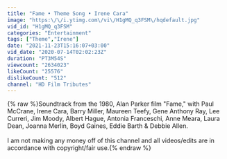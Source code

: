 ```yaml
---
title: "Fame • Theme Song • Irene Cara"
image: "https:\/\/i.ytimg.com\/vi\/H1gMQ_q3FSM\/hqdefault.jpg"
vid_id: "H1gMQ_q3FSM"
categories: "Entertainment"
tags: ["Theme","Irene"]
date: "2021-11-23T15:16:07+03:00"
vid_date: "2020-07-14T02:02:23Z"
duration: "PT3M54S"
viewcount: "2634023"
likeCount: "25576"
dislikeCount: "512"
channel: "HD Film Tributes"
---
```

{% raw %}Soundtrack from the 1980, Alan Parker film &quot;Fame,&quot; with Paul McCrane, Irene Cara, Barry Miller, Maureen Teefy, Gene Anthony Ray, Lee Curreri, Jim Moody, Albert Hague, Antonia Franceschi, Anne Meara, Laura Dean, Joanna Merlin, Boyd Gaines, Eddie Barth &amp; Debbie Allen. <br /><br />I am not making any money off of this channel and all videos/edits are in accordance with copyright/fair use.{% endraw %}
